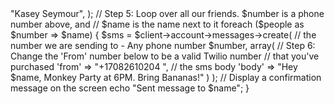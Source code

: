 <?php
    /* Send an SMS using Twilio. You can run this file 3 different ways:
     *
     * 1. Save it as sendnotifications.php and at the command line, run 
     *         php sendnotifications.php
     *
     * 2. Upload it to a web host and load mywebhost.com/sendnotifications.php 
     *    in a web browser.
     *
     * 3. Download a local server like WAMP, MAMP or XAMPP. Point the web root 
     *    directory to the folder containing this file, and load 
     *    localhost:8888/sendnotifications.php in a web browser.
     */
    // Step 1: Get the Twilio-PHP library from twilio.com/docs/libraries/php, 
    // following the instructions to install it with Composer.
    require_once "vendor/autoload.php";
    use Twilio\Rest\Client;
    
    // Step 2: set our AccountSid and AuthToken from https://twilio.com/console
    $AccountSid = "AC653c68afd3a74df7c00307fc7f2e8ab9";
    $AuthToken = "47e334d3d282c1bb5d3befa2a3ff743b";
    // Step 3: instantiate a new Twilio Rest Client
    $client = new Client($AccountSid, $AuthToken);
    // Step 4: make an array of people we know, to send them a message. 
    // Feel free to change/add your own phone number and name here.
    $people = array(
        "+16232951474" => "Kasey Seymour",
       
    );
    // Step 5: Loop over all our friends. $number is a phone number above, and 
    // $name is the name next to it
    foreach ($people as $number => $name) {
        $sms = $client->account->messages->create(
            // the number we are sending to - Any phone number
            $number,
            array(
                // Step 6: Change the 'From' number below to be a valid Twilio number 
                // that you've purchased
                'from' => "+17082610204 ", 
                
                // the sms body
                'body' => "Hey $name, Monkey Party at 6PM. Bring Bananas!"
            )
        );
        // Display a confirmation message on the screen
        echo "Sent message to $name";
    }
